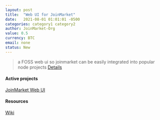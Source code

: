 ```yaml
---
layout: post
title:  "Web UI for JoinMarket"
date:   2021-08-01 01:01:01 -0500
categories: category1 category2
author: JoinMarket-Org
value: 0.5
currency: BTC
email: none
status: New
---
```


> a FOSS web ui so joinmarket can be easily integrated into popular node projects
[Details](https://github.com/JoinMarket-Org/joinmarket-clientserver/issues/978#issuecomment-919254929)

#### Active projects
[JoinMarket Web UI](https://github.com/joinmarket-webui/joinmarket-webui)

#### Resources
[Wiki](https://github.com/joinmarket-webui/joinmarket-webui/wiki)

